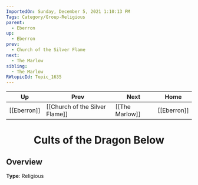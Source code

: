```yaml
---
ImportedOn: Sunday, December 5, 2021 1:10:13 PM
Tags: Category/Group-Religious
parent:
  - Eberron
up:
  - Eberron
prev:
  - Church of the Silver Flame
next:
  - The Marlow
sibling:
  - The Marlow
RWtopicId: Topic_1635
---
```


| Up | Prev | Next | Home |
|----|------|------|------|
| [[Eberron]] | [[Church of the Silver Flame]] | [[The Marlow]] | [[Eberron]] |

# <center>Cults of the Dragon Below</center>

## Overview

**Type**: Religious
